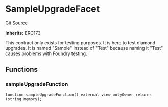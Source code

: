 # SampleUpgradeFacet
[Git Source](https://github.com/thrackle-io/tron/blob/fa1f71d854feb4f93c1bbe77dbe731527e9e3d00/src/protocol/diamond/SampleUpgradeFacet.sol)

**Inherits:**
ERC173

This contract only exists for testing purposes. It is here to test diamond upgrades. It is named "Sample" instead
of "Test" because naming it "Test" causes problems with Foundry testing.


## Functions
### sampleUpgradeFunction


```solidity
function sampleUpgradeFunction() external view onlyOwner returns (string memory);
```

